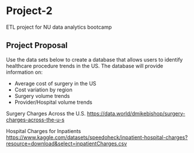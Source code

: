 # Project-2
ETL project for NU data analytics bootcamp

## Project Proposal
Use the data sets below to create a database that allows users to identify healthcare procedure trends in the US. The database will provide information on:

* Average cost of surgery in the US
* Cost variation by region
* Surgery volume trends
* Provider/Hospital volume trends

Surgery Charges Across the U.S.
https://data.world/dmikebishop/surgery-charges-across-the-u-s

Hospital Charges for Inpatients
https://www.kaggle.com/datasets/speedoheck/inpatient-hospital-charges?resource=download&select=inpatientCharges.csv 
